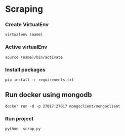 # Scraping

### Create VirtualEnv
```shell
virtualenv (name)

```

### Active virtualEnv
```shell
source (name)/bin/activate

```

### Install packages
```shell
pip install -r requirements.txt

```

## Run docker using mongodb

```shell
docker run -d -p 27017:27017 mongoclient/mongoclient

```


### Run project

```python
python  scrap.py

```

